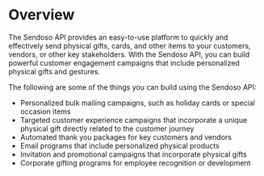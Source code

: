 # Overview

The Sendoso API provides an easy-to-use platform to quickly and effectively
send physical gifts, cards, and other items to your customers, vendors, or
other key stakeholders. With the Sendoso API, you can build powerful customer
engagement campaigns that include personalized physical gifts and gestures.

The following are some of the things you can build using the Sendoso API:

- Personalized bulk mailing campaigns, such as holiday cards or special
  occasion items
- Targeted customer experience campaigns that incorporate a unique physical
  gift directly related to the customer journey
- Automated thank you packages for key customers and vendors
- Email programs that include personalized physical products
- Invitation and promotional campaigns that incorporate physical gifts
- Corporate gifting programs for employee recognition or development
